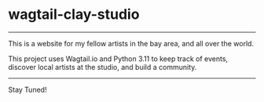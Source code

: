 # wagtail-clay-studio
-----
This is a website for my fellow artists in the bay area, and all over the world.

This project uses Wagtail.io and Python 3.11 to keep track of events, discover 
local artists at the studio, and build a community.

----



Stay Tuned!

